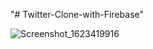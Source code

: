 "# Twitter-Clone-with-Firebase" 

![Screenshot_1623419916](https://user-images.githubusercontent.com/40917509/121705025-e8682300-caf1-11eb-9702-c61799946b9c.png)
